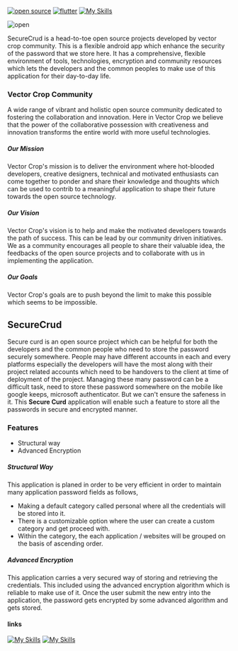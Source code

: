 [![open source](https://img.shields.io/badge/Open%20Source%20Initiative-3DA639.svg?style=for-the-badge&logo=Open-Source-Initiative&logoColor=white)](#)
[![flutter](https://img.shields.io/badge/Flutter-02569B.svg?style=for-the-badge&logo=Flutter&logoColor=white)](#)
[![My Skills](https://img.shields.io/badge/Android-3DDC84?style=for-the-badge&logo=android&logoColor=white)](#)

![open](https://repository-images.githubusercontent.com/654454192/e6fd406d-1022-4c3c-9e6f-f6d7b6059093)

SecureCrud is a head-to-toe open source projects developed by vector crop community. This is a flexible android app which enhance the security of the password that we store here. It has a comprehensive, flexible environment of tools, technologies, encryption and community resources which lets the developers and the common peoples to make use of this application for their day-to-day life.

### Vector Crop Community

A wide range of vibrant and holistic open source community dedicated to fostering the collaboration and innovation. Here in Vector Crop we believe that the power of the collaborative possession with creativeness and innovation transforms the entire world with more useful technologies.

##### Our Mission

Vector Crop's mission is to deliver the environment where hot-blooded developers, creative designers, technical and motivated enthusiasts can come together to ponder and share their knowledge and thoughts which can be used to contrib to a meaningful application to shape their future towards the open source technology.

##### Our Vision

Vector Crop's vision is to help and make the motivated developers towards the path of success. This can be lead by our community driven initiatives. We as a community encourages all people to share their valuable idea, the feedbacks of the open source projects and to collaborate with us in implementing the application.

##### Our Goals

Vector Crop's goals are to push beyond the limit to make this possible which seems to be impossible.

## SecureCrud

Secure curd is an open source project which can be helpful for both the developers and the common people who need to store the password securely somewhere. People may have different accounts in each and every platforms especially the developers will have the most along with their project related accounts which need to be handovers to the client at time of deployment of the project. Managing these many password can be a difficult task, need to store these password somewhere on the mobile like google keeps, microsoft authenticator. But we can't ensure the safeness in it. This **Secure Curd** application will enable such a feature to store all the passwords in secure and encrypted manner.

### Features

- Structural way
- Advanced Encryption

##### Structural Way

This application is planed in order to be very efficient in order to maintain many application password fields as follows,

- Making a default category called personal where all the credentials will be stored into it.
- There is a customizable option where the user can create a custom category and get proceed with.
- Within the category, the each application / websites will be grouped on the basis of ascending order.

##### Advanced Encryption

This application carries a very secured way of storing and retrieving the credentials. This included using the advanced encryption algorithm which is reliable to make use of it. Once the user submit the new entry into the application, the password gets encrypted by some advanced algorithm and gets stored.


#### links
[![My Skills](https://skillicons.dev/icons?i=figma)](https://www.figma.com/file/I10VRUqyXnNIwdVxrLTSjT/SecureCred-UI?type=design&node-id=0-1&t=tEyDPLQzOh5zBsgD-0)
[![My Skills](https://skillicons.dev/icons?i=github)](https://github.com/VectorCropCommunity/SecureCred)
